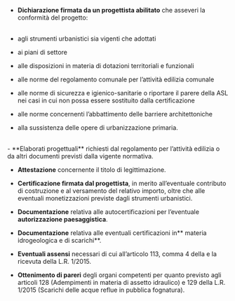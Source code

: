 - **Dichiarazione firmata da un progettista abilitato** che asseveri la conformità del progetto:
<br><br>

 - agli strumenti urbanistici sia vigenti che adottati

 - ai piani di settore

 - alle disposizioni in materia di dotazioni territoriali e funzionali

 - alle norme del regolamento comunale per l’attività edilizia comunale

 - alle norme di sicurezza e igienico-sanitarie o riportare il parere della ASL nei casi in cui non possa essere sostituito dalla certificazione

 - alle norme concernenti l’abbattimento delle barriere architettoniche

 - alla sussistenza delle opere di urbanizzazione primaria.

<br>
- **Elaborati progettuali** richiesti dal regolamento per l’attività edilizia o da altri documenti previsti dalla vigente normativa.

- **Attestazione** concernente il titolo di legittimazione.

- **Certificazione firmata dal progettista**, in merito all’eventuale contributo di costruzione e al versamento del relativo importo, oltre che alle eventuali monetizzazioni previste dagli strumenti urbanistici.

- **Documentazione** relativa alle autocertificazioni per l’eventuale **autorizzazione paesaggistica**.

- **Documentazione** relativa alle eventuali certificazioni in** materia idrogeologica e di scarichi**.

- **Eventuali assensi** necessari di cui all’articolo 113, comma 4 della e la ricevuta della L.R. 1/2015.

- **Ottenimento di pareri** degli organi competenti per quanto previsto agli articoli 128 (Adempimenti in materia di assetto idraulico) e 129 della L.R. 1/2015 (Scarichi delle acque reflue in pubblica fognatura).
